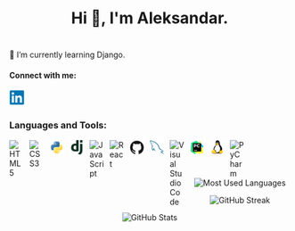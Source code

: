 <h1 align="center">Hi 👋, I'm Aleksandar.</h1>
<h3 align="center"></h3>
<br>
🌱 I’m currently learning Django.
<h4 align="left">Connect with me:</h4>
<div align="left" dir="auto">
<a href="https://www.linkedin.com/in/aleksandar-kostadinov-270a6b11b/" rel="nofollow">
<img alt="Aleksandar Kostadinov's LinkedIn" width="27px" src="https://github.com/devicons/devicon/blob/master/icons/linkedin/linkedin-original.svg" style="max-width: 100%;">
</a>
<p align="left">
</p>

<h3 align="left">Languages and Tools:</h3>
<p align="left"> 
<img align="left" alt="HTML5" width="26px" src="https://cdn.jsdelivr.net/gh/devicons/devicon/icons/html5/html5-original.svg" style="padding-right:10px;"/>
<img align="left" alt="CSS3" width="26px" src="https://cdn.jsdelivr.net/gh/devicons/devicon/icons/css3/css3-original.svg" style="padding-right:10px;" />
<img align="left" alt="Python" width="26px" src="https://github.com/devicons/devicon/blob/v2.14.0/icons/python/python-original.svg" style="padding-right:10px;" />
<img align="left" alt="Django" width="26px" src="https://github.com/devicons/devicon/blob/master/icons/django/django-plain.svg" style="padding-right:10px;" />
<img align="left" alt="JavaScript" width="26px" src="https://cdn.jsdelivr.net/gh/devicons/devicon/icons/javascript/javascript-original.svg" style="padding-right:10px;" />
<img align="left" alt="React" width="26px" src="https://cdn.jsdelivr.net/gh/devicons/devicon/icons/react/react-original.svg" style="padding-right:10px;" />
<img align="left" alt="PostgreSQL" width="26px" src="https://github.com/devicons/devicon/blob/master/icons/github/github-original.svg" style="padding-right:10px;" />
<img align="left" alt="MySQL" width="26px" src="https://github.com/devicons/devicon/blob/master/icons/mysql/mysql-original.svg" style="padding-right:10px;" />
<!-- <img align="left" alt="GitHub" width="26px" src="https://github.com/devicons/devicon/blob/master/icons/github/github-original-wordmark.svg" style="padding-right:10px;" /> -->
<img align="left" alt="Visual Studio Code" width="26px" src="https://cdn.jsdelivr.net/gh/devicons/devicon/icons/vscode/vscode-original.svg" style="padding-right:10px;" />
<img align="left" alt="PyCharm" width="26px" src="https://github.com/devicons/devicon/blob/v2.14.0/icons/pycharm/pycharm-original.svg" style="padding-right:10px;" />
<img align="left" alt="PyCharm" width="26px" src="https://github.com/devicons/devicon/blob/v2.14.0/icons/linux/linux-original.svg" style="padding-right:10px;" />
<img align="left" alt="PyCharm" width="26px" src="https://aleks-kostadinov.s3.eu-central-1.amazonaws.com/uploads/2023/02/27/postman.svg" style="padding-right:10px;" />
</p>
<br />
<br />
<div class="stats" align="center">

![Most Used Languages](https://github-readme-stats.vercel.app/api/top-langs/?username=alekskostadinov&layout=compact&show_icons=true&theme=algolia&border_radius=20)

![GitHub Streak](https://streak-stats.demolab.com?user=alekskostadinov&count_private=true&theme=algolia&border_radius=20)

![GitHub Stats](https://github-readme-stats.vercel.app/api?username=alekskostadinov&hide=stars&count_private=true&show_icons=true&theme=algolia&border_radius=20)

</div>

 
